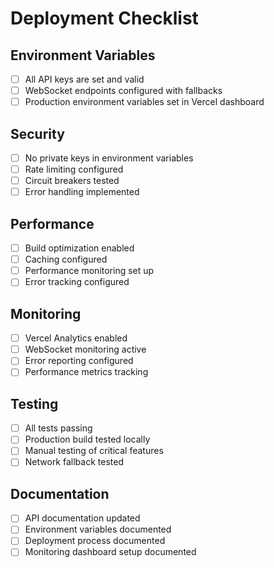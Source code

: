 # Deployment Checklist

## Environment Variables
- [ ] All API keys are set and valid
- [ ] WebSocket endpoints configured with fallbacks
- [ ] Production environment variables set in Vercel dashboard

## Security
- [ ] No private keys in environment variables
- [ ] Rate limiting configured
- [ ] Circuit breakers tested
- [ ] Error handling implemented

## Performance
- [ ] Build optimization enabled
- [ ] Caching configured
- [ ] Performance monitoring set up
- [ ] Error tracking configured

## Monitoring
- [ ] Vercel Analytics enabled
- [ ] WebSocket monitoring active
- [ ] Error reporting configured
- [ ] Performance metrics tracking

## Testing
- [ ] All tests passing
- [ ] Production build tested locally
- [ ] Manual testing of critical features
- [ ] Network fallback tested

## Documentation
- [ ] API documentation updated
- [ ] Environment variables documented
- [ ] Deployment process documented
- [ ] Monitoring dashboard setup documented 